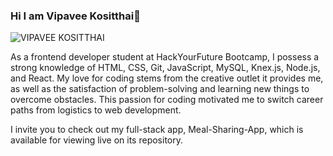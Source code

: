 ### Hi I am Vipavee Kositthai👋

![VIPAVEE KOSITTHAI](https://user-images.githubusercontent.com/94117213/233215295-89862824-f0c8-4378-b612-b3dde72630b1.png)

As a frontend developer student at HackYourFuture Bootcamp, I possess a strong knowledge of HTML, CSS, Git, JavaScript, MySQL, Knex.js, Node.js, and React. My love for coding stems from the creative outlet it provides me, as well as the satisfaction of problem-solving and learning new things to overcome obstacles. This passion for coding motivated me to switch career paths from logistics to web development.

I invite you to check out my full-stack app, Meal-Sharing-App, which is available for viewing live on its repository.

